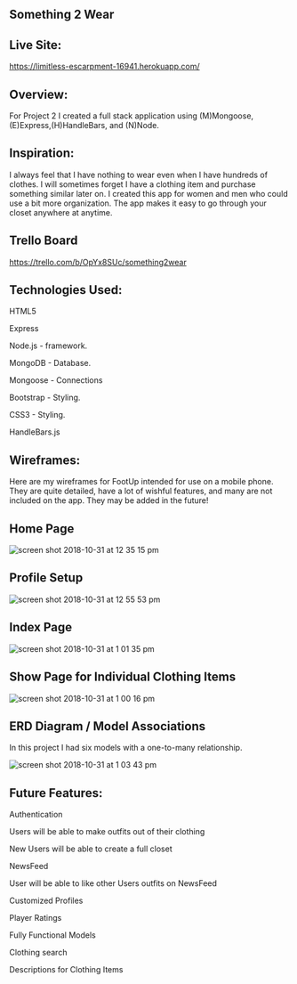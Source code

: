 Something 2 Wear
----
Live Site:
----
https://limitless-escarpment-16941.herokuapp.com/

Overview:
----
For Project 2 I created a full stack application using (M)Mongoose,(E)Express,(H)HandleBars, and (N)Node.

Inspiration:
----
I always feel that I have nothing to wear even when I have hundreds of clothes. I will sometimes forget I have a clothing item and purchase something similar later on. I created this app for women and men who could use a bit more organization. The app makes it easy to go through your closet anywhere at anytime.  

Trello Board
----
https://trello.com/b/OpYx8SUc/something2wear

Technologies Used:
----
HTML5

Express 

Node.js - framework.

MongoDB - Database.

Mongoose - Connections

Bootstrap - Styling.

CSS3 - Styling.

HandleBars.js



Wireframes:
----
Here are my wireframes for FootUp intended for use on a mobile phone. They are quite detailed, have a lot of wishful features, and many are not included on the app. They may be added in the future!

Home Page
----
![screen shot 2018-10-31 at 12 35 15 pm](https://user-images.githubusercontent.com/33140493/47804534-6db8b380-dd0b-11e8-97c7-22593bd95841.png)



Profile Setup
----
![screen shot 2018-10-31 at 12 55 53 pm](https://user-images.githubusercontent.com/33140493/47804924-6e057e80-dd0c-11e8-9a63-9054f8829ce1.png)


Index Page
---
![screen shot 2018-10-31 at 1 01 35 pm](https://user-images.githubusercontent.com/33140493/47805226-2fbc8f00-dd0d-11e8-96cc-90656f21176c.png)




Show Page for Individual Clothing Items
---
![screen shot 2018-10-31 at 1 00 16 pm](https://user-images.githubusercontent.com/33140493/47805141-f421c500-dd0c-11e8-92da-7eb5ed54be89.png)




ERD Diagram / Model Associations
---
In this project I had six models with a one-to-many relationship. 

![screen shot 2018-10-31 at 1 03 43 pm](https://user-images.githubusercontent.com/33140493/47805333-790cde80-dd0d-11e8-9659-297797c8f11c.png)





Future Features:
---
Authentication

Users will be able to make outfits out of their clothing

New Users will be able to create a full closet

NewsFeed

User will be able to like other Users outfits on NewsFeed

Customized Profiles

Player Ratings

Fully Functional Models 

Clothing search

Descriptions for Clothing Items 
